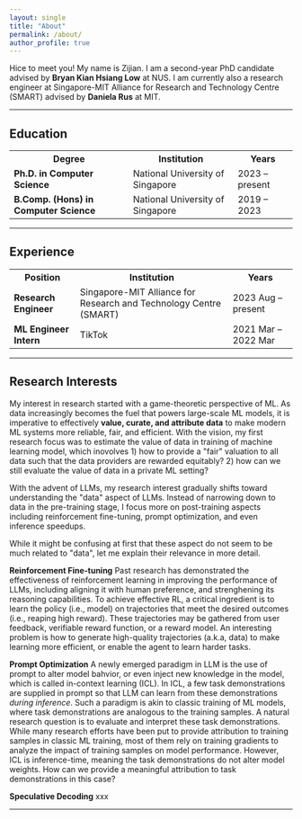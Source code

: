```yaml
---
layout: single
title: "About"
permalink: /about/
author_profile: true
---
```


Hice to meet you! My name is Zijian. I am a second-year PhD candidate advised by **Bryan Kian Hsiang Low** at NUS. I am currently also a research engineer at Singapore-MIT Alliance for Research and Technology Centre (SMART) advised by **Daniela Rus** at MIT.

---

## Education

<table>
  <tr>
    <th>Degree</th>
    <th>Institution</th>
    <th>Years</th>
  </tr>
  <tr>
    <td><strong>Ph.D. in Computer Science</strong></td>
    <td>National University of Singapore</td>
    <td>2023 – present</td>
  </tr>
  <tr>
    <td><strong>B.Comp. (Hons) in Computer Science</strong></td>
    <td>National University of Singapore</td>
    <td>2019 – 2023</td>
  </tr>
</table>

---

## Experience

<table>
  <tr>
    <th>Position</th>
    <th>Institution</th>
    <th>Years</th>
  </tr>
  <tr>
    <td><strong>Research Engineer</strong></td>
    <td>Singapore-MIT Alliance for Research and Technology Centre (SMART)</td>
    <td>2023 Aug – present</td>
  </tr>
  <tr>
    <td><strong>ML Engineer Intern</strong></td>
    <td>TikTok</td>
    <td>2021 Mar – 2022 Mar</td>
  </tr>
</table>

---

## Research Interests

My interest in research started with a game-theoretic perspective of ML. As data increasingly becomes the fuel that powers large-scale ML models, it is imperative to effectively **value, curate, and attribute data** to make modern ML systems more reliable, fair, and efficient. With the vision, my first research focus was to estimate the value of data in training of machine learning model, which inovolves 1) how to provide a "fair" valuation to all data such that the data providers are rewarded equitably? 2) how can we still evaluate the value of data in a private ML setting?

With the advent of LLMs, my research interest gradually shifts toward understanding the "data" aspect of LLMs. Instead of narrowing down to data in the pre-training stage, I focus more on post-training aspects including reinforcement fine-tuning, prompt optimization, and even inference speedups.

While it might be confusing at first that these aspect do not seem to be much related to "data", let me explain their relevance in more detail.

**Reinforcement Fine-tuning**
Past research has demonstrated the effectiveness of reinforcement learning in improving the performance of LLMs, including aligning it with human preference, and strenghening its reasoning capabilities. To achieve effective RL, a critical ingredient is to learn the policy (i.e., model) on trajectories that meet the desired outcomes (i.e., reaping high reward). These trajectories may be gathered from user feedback, verifiable reward function, or a reward model. An interesting problem is how to generate high-quality trajectories (a.k.a, data) to make learning more efficient, or enable the agent to learn harder tasks.

**Prompt Optimization**
A newly emerged paradigm in LLM is the use of prompt to alter model bahvior, or even inject new knowledge in the model, which is called in-context learning (ICL). In ICL, a few task demonstrations are supplied in prompt so that LLM can learn from these demonstrations *during inference*. Such a paradigm is akin to classic training of ML models, where task demonstrations are analogous to the training samples. A natural research question is to evaluate and interpret these task demonstrations. While many research efforts have been put to provide attribution to training samples in classic ML training, most of them rely on training gradients to analyze the impact of training samples on model performance. However, ICL is inference-time, meaning the task demonstrations do not alter model weights. How can we provide a meaningful attribution to task demonstrations in this case?

**Speculative Decoding**
xxx

---
